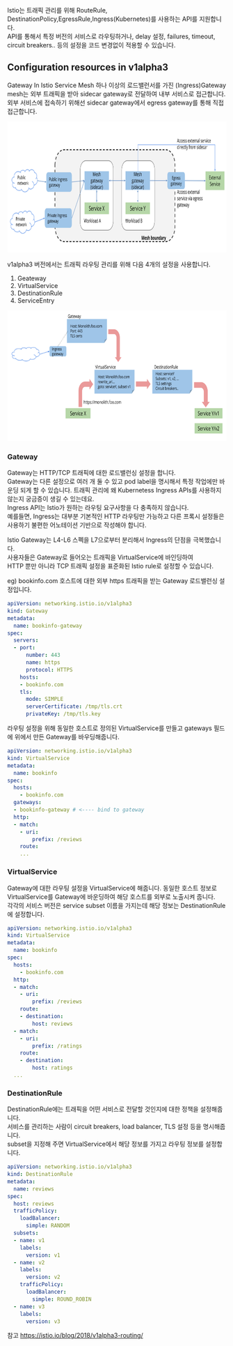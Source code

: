 Istio는 트래픽 관리를 위해 RouteRule, DestinationPolicy,EgressRule,Ingress(Kubernetes)를 사용하는 API를 지원합니다.   
API를 통해서 특정 버전의 서비스로 라우팅하거나, delay 설정, failures, timeout, circuit breakers.. 등의 설정을 코드 변경없이 적용할 수 있습니다.

## Configuration resources in v1alpha3

Gateway In Istio Service Mesh
하나 이상의 로드밸런서를 가진 (Ingress)Gateway mesh는 외부 트래픽을 받아 sidecar gateway로 전달하여 내부 서비스로 접근합니다.  
외부 서비스에 접속하기 위해선 sidecar gateway에서 egress gateway를 통해 직접 접근합니다.

<img height="300" src="images/istio-gateways.svg">

v1alpha3 버전에서는 트래픽 라우팅 관리를 위해 다음 4개의 설정을 사용합니다.
1. Geateway
2. VirtualService
3. DestinationRule
4. ServiceEntry

<img height="300" src="images/virtualservices-destrules.svg">

### Gateway
Gateway는 HTTP/TCP 트래픽에 대한 로드밸런싱 설정을 합니다.  
Gateway는 다른 설정으로 여러 개 둘 수 있고 pod label을 명시해서 특정 작업에만 바운딩 되게 할 수 있습니다.
트래픽 관리에 왜 Kubernetess Ingress APIs를 사용하지 않는지 궁금증이 생길 수 있는데요.  
Ingress API는 Istio가 원하는 라우팅 요구사항을 다 충족하지 않습니다.   
예를들면, Ingress는 대부분 기본적인 HTTP 라우팅만 가능하고 다른 프록시 설정들은 사용하기 불편한 어노테이션 기반으로 작성해야 합니다.

Istio Gateway는 L4-L6 스펙을 L7으로부터 분리해서 Ingress의 단점을 극복했습니다.  
사용자들은 Gateway로 들어오는 트래픽을 VirtualService에 바인딩하여  
HTTP 뿐만 아니라 TCP 트래픽 설정을 표준화된 Istio rule로 설정할 수 있습니다.

eg) bookinfo.com 호스트에 대한 외부 https 트래픽을 받는 Gateway 로드밸런싱 설정입니다.     
```yml
apiVersion: networking.istio.io/v1alpha3
kind: Gateway
metadata:
  name: bookinfo-gateway
spec:
  servers:
  - port:
      number: 443
      name: https
      protocol: HTTPS
    hosts:
    - bookinfo.com
    tls:
      mode: SIMPLE
      serverCertificate: /tmp/tls.crt
      privateKey: /tmp/tls.key
```
라우팅 설정을 위해 동일한 호스트로 정의된 VirtualService를 만들고 gateways 필드에 위에서 만든 Gateway를 바우딩해줍니다.
```yml
apiVersion: networking.istio.io/v1alpha3
kind: VirtualService
metadata:
  name: bookinfo
spec:
  hosts:
    - bookinfo.com
  gateways:
  - bookinfo-gateway # <---- bind to gateway
  http:
  - match:
    - uri:
        prefix: /reviews
    route:
    ...
```

### VirtualService
Gateway에 대한 라우팅 설정을 VirtualService에 해줍니다.
동일한 호스트 정보로 VirtualService를 Gateway에 바운딩하여 해당 호스트를 외부로 노출시켜 줍니다.  
각각의 서비스 버전은 service subset 이름을 가지는데 해당 정보는 DestinationRule에 설정합니다.  
```yml
apiVersion: networking.istio.io/v1alpha3
kind: VirtualService
metadata:
  name: bookinfo
spec:
  hosts:
    - bookinfo.com
  http:
  - match:
    - uri:
        prefix: /reviews
    route:
    - destination:
        host: reviews
  - match:
    - uri:
        prefix: /ratings
    route:
    - destination:
        host: ratings
  ...
```

### DestinationRule
DestinationRule에는 트래픽을 어떤 서비스로 전달할 것인지에 대한 정책을 설정해줍니다.  
서비스를 관리하는 사람이 circuit breakers, load balancer, TLS 설정 등을 명시해줍니다.  
subset을 지정해 주면 VirtualService에서 해당 정보를 가지고 라우팅 정보를 설정합니다.  
```yml
apiVersion: networking.istio.io/v1alpha3
kind: DestinationRule
metadata:
  name: reviews
spec:
  host: reviews
  trafficPolicy:
    loadBalancer:
      simple: RANDOM
  subsets:
  - name: v1
    labels:
      version: v1
  - name: v2
    labels:
      version: v2
    trafficPolicy:
      loadBalancer:
        simple: ROUND_ROBIN
  - name: v3
    labels:
      version: v3
```


참고 https://istio.io/blog/2018/v1alpha3-routing/
